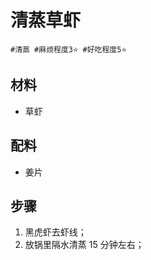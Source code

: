 # 清蒸草虾

```
#清蒸 #麻烦程度3⭐️ #好吃程度5⭐️
```

## 材料

- 草虾

## 配料

- 姜片

## 步骤

1. 黑虎虾去虾线；
2. 放锅里隔水清蒸 15 分钟左右；